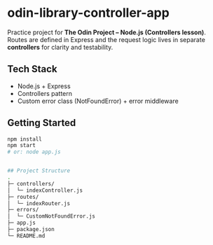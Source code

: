 # odin-library-controller-app

Practice project for **The Odin Project – Node.js (Controllers lesson)**.  
Routes are defined in Express and the request logic lives in separate **controllers** for clarity and testability.

## Tech Stack
- Node.js + Express
- Controllers pattern
- Custom error class (NotFoundError) + error middleware

## Getting Started
```bash
npm install
npm start
# or: node app.js


## Project Structure
.
├─ controllers/
│  └─ indexController.js
├─ routes/
│  └─ indexRouter.js
├─ errors/
│  └─ CustomNotFoundError.js
├─ app.js
├─ package.json
└─ README.md